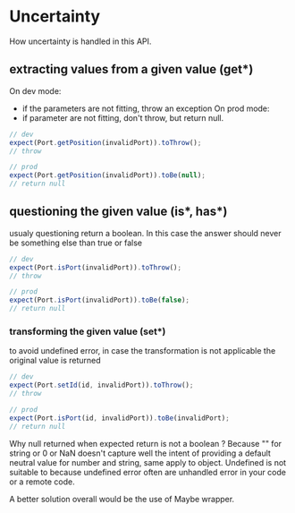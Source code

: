 # Uncertainty
How uncertainty is handled in this API.

## extracting values from a given value (get*)
On dev mode:
- if the parameters are not fitting, throw an exception
On prod mode:
- if parameter are not fitting, don't throw, but return null.

```javascript
// dev
expect(Port.getPosition(invalidPort)).toThrow();
// throw

// prod
expect(Port.getPosition(invalidPort)).toBe(null);
// return null
```

## questioning the given value (is*, has*)
usualy questioning return a boolean. In this case the answer should never be something else than true or false

```javascript
// dev
expect(Port.isPort(invalidPort)).toThrow();
// throw

// prod
expect(Port.isPort(invalidPort)).toBe(false);
// return null
```

### transforming the given value (set*)
to avoid undefined error, in case the transformation is not applicable the original value is returned

```javascript
// dev
expect(Port.setId(id, invalidPort)).toThrow();
// throw

// prod
expect(Port.isPort(id, invalidPort)).toBe(invalidPort);
// return null
```

Why null returned when expected return is not a boolean ?
Because "" for string or 0 or NaN doesn't capture well the intent of providing a default neutral value for number and string, same apply to object. Undefined is not suitable to because undefined error often are unhandled error in your code or a remote code.

A better solution overall would be the use of Maybe wrapper.